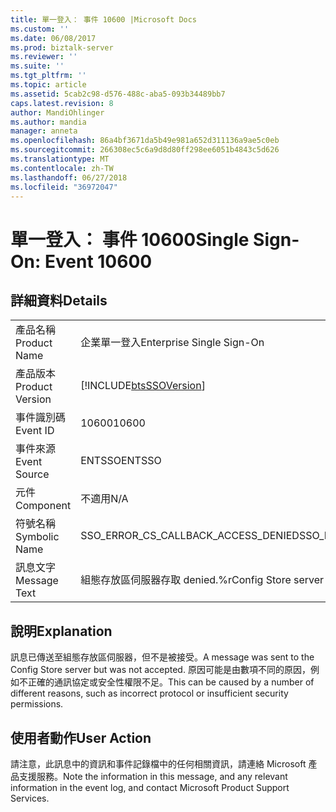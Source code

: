 ```yaml
---
title: 單一登入： 事件 10600 |Microsoft Docs
ms.custom: ''
ms.date: 06/08/2017
ms.prod: biztalk-server
ms.reviewer: ''
ms.suite: ''
ms.tgt_pltfrm: ''
ms.topic: article
ms.assetid: 5cab2c98-d576-488c-aba5-093b34489bb7
caps.latest.revision: 8
author: MandiOhlinger
ms.author: mandia
manager: anneta
ms.openlocfilehash: 86a4bf3671da5b49e981a652d311136a9ae5c0eb
ms.sourcegitcommit: 266308ec5c6a9d8d80ff298ee6051b4843c5d626
ms.translationtype: MT
ms.contentlocale: zh-TW
ms.lasthandoff: 06/27/2018
ms.locfileid: "36972047"
---
```

# <a name="single-sign-on-event-10600"></a><span data-ttu-id="0f751-102">單一登入： 事件 10600</span><span class="sxs-lookup"><span data-stu-id="0f751-102">Single Sign-On: Event 10600</span></span>
## <a name="details"></a><span data-ttu-id="0f751-103">詳細資料</span><span class="sxs-lookup"><span data-stu-id="0f751-103">Details</span></span>  
  
|                 |                                                            |
|-----------------|------------------------------------------------------------|
|  <span data-ttu-id="0f751-104">產品名稱</span><span class="sxs-lookup"><span data-stu-id="0f751-104">Product Name</span></span>   |                 <span data-ttu-id="0f751-105">企業單一登入</span><span class="sxs-lookup"><span data-stu-id="0f751-105">Enterprise Single Sign-On</span></span>                  |
| <span data-ttu-id="0f751-106">產品版本</span><span class="sxs-lookup"><span data-stu-id="0f751-106">Product Version</span></span> | [!INCLUDE[btsSSOVersion](../includes/btsssoversion-md.md)] |
|    <span data-ttu-id="0f751-107">事件識別碼</span><span class="sxs-lookup"><span data-stu-id="0f751-107">Event ID</span></span>     |                           <span data-ttu-id="0f751-108">10600</span><span class="sxs-lookup"><span data-stu-id="0f751-108">10600</span></span>                            |
|  <span data-ttu-id="0f751-109">事件來源</span><span class="sxs-lookup"><span data-stu-id="0f751-109">Event Source</span></span>   |                           <span data-ttu-id="0f751-110">ENTSSO</span><span class="sxs-lookup"><span data-stu-id="0f751-110">ENTSSO</span></span>                           |
|    <span data-ttu-id="0f751-111">元件</span><span class="sxs-lookup"><span data-stu-id="0f751-111">Component</span></span>    |                            <span data-ttu-id="0f751-112">不適用</span><span class="sxs-lookup"><span data-stu-id="0f751-112">N/A</span></span>                             |
|  <span data-ttu-id="0f751-113">符號名稱</span><span class="sxs-lookup"><span data-stu-id="0f751-113">Symbolic Name</span></span>  |            <span data-ttu-id="0f751-114">SSO_ERROR_CS_CALLBACK_ACCESS_DENIED</span><span class="sxs-lookup"><span data-stu-id="0f751-114">SSO_ERROR_CS_CALLBACK_ACCESS_DENIED</span></span>             |
|  <span data-ttu-id="0f751-115">訊息文字</span><span class="sxs-lookup"><span data-stu-id="0f751-115">Message Text</span></span>   |            <span data-ttu-id="0f751-116">組態存放區伺服器存取 denied.%r</span><span class="sxs-lookup"><span data-stu-id="0f751-116">Config Store server access denied.%r</span></span>            |
  
## <a name="explanation"></a><span data-ttu-id="0f751-117">說明</span><span class="sxs-lookup"><span data-stu-id="0f751-117">Explanation</span></span>  
 <span data-ttu-id="0f751-118">訊息已傳送至組態存放區伺服器，但不是被接受。</span><span class="sxs-lookup"><span data-stu-id="0f751-118">A message was sent to the Config Store server but was not accepted.</span></span> <span data-ttu-id="0f751-119">原因可能是由數項不同的原因，例如不正確的通訊協定或安全性權限不足。</span><span class="sxs-lookup"><span data-stu-id="0f751-119">This can be caused by a number of different reasons, such as incorrect protocol or insufficient security permissions.</span></span>  
  
## <a name="user-action"></a><span data-ttu-id="0f751-120">使用者動作</span><span class="sxs-lookup"><span data-stu-id="0f751-120">User Action</span></span>  
 <span data-ttu-id="0f751-121">請注意，此訊息中的資訊和事件記錄檔中的任何相關資訊，請連絡 Microsoft 產品支援服務。</span><span class="sxs-lookup"><span data-stu-id="0f751-121">Note the information in this message, and any relevant information in the event log, and contact Microsoft Product Support Services.</span></span>